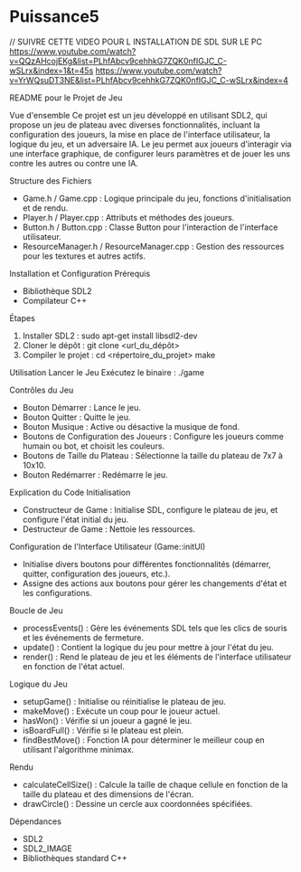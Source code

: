 # Puissance5

// SUIVRE CETTE VIDEO POUR L INSTALLATION DE SDL SUR LE PC https://www.youtube.com/watch?v=QQzAHcojEKg&list=PLhfAbcv9cehhkG7ZQK0nfIGJC_C-wSLrx&index=1&t=45s
                                                           https://www.youtube.com/watch?v=YrWQsuDT3NE&list=PLhfAbcv9cehhkG7ZQK0nfIGJC_C-wSLrx&index=4

README pour le Projet de Jeu

Vue d'ensemble
Ce projet est un jeu développé en utilisant SDL2, qui propose un jeu de plateau avec diverses fonctionnalités, incluant la configuration des joueurs, la mise en place de l'interface utilisateur, la logique du jeu, et un adversaire IA. Le jeu permet aux joueurs d'interagir via une interface graphique, de configurer leurs paramètres et de jouer les uns contre les autres ou contre une IA.

Structure des Fichiers
- Game.h / Game.cpp : Logique principale du jeu, fonctions d'initialisation et de rendu.
- Player.h / Player.cpp : Attributs et méthodes des joueurs.
- Button.h / Button.cpp : Classe Button pour l'interaction de l'interface utilisateur.
- ResourceManager.h / ResourceManager.cpp : Gestion des ressources pour les textures et autres actifs.

Installation et Configuration
Prérequis
- Bibliothèque SDL2
- Compilateur C++

Étapes
1. Installer SDL2 :
   sudo apt-get install libsdl2-dev
2. Cloner le dépôt :
   git clone <url_du_dépôt>
3. Compiler le projet :
   cd <répertoire_du_projet>
   make

Utilisation
Lancer le Jeu
Exécutez le binaire :
./game

Contrôles du Jeu
- Bouton Démarrer : Lance le jeu.
- Bouton Quitter : Quitte le jeu.
- Bouton Musique : Active ou désactive la musique de fond.
- Boutons de Configuration des Joueurs : Configure les joueurs comme humain ou bot, et choisit les couleurs.
- Boutons de Taille du Plateau : Sélectionne la taille du plateau de 7x7 à 10x10.
- Bouton Redémarrer : Redémarre le jeu.

Explication du Code
Initialisation
- Constructeur de Game : Initialise SDL, configure le plateau de jeu, et configure l'état initial du jeu.
- Destructeur de Game : Nettoie les ressources.

Configuration de l'Interface Utilisateur (Game::initUI)
- Initialise divers boutons pour différentes fonctionnalités (démarrer, quitter, configuration des joueurs, etc.).
- Assigne des actions aux boutons pour gérer les changements d'état et les configurations.

Boucle de Jeu
- processEvents() : Gère les événements SDL tels que les clics de souris et les événements de fermeture.
- update() : Contient la logique du jeu pour mettre à jour l'état du jeu.
- render() : Rend le plateau de jeu et les éléments de l'interface utilisateur en fonction de l'état actuel.

Logique du Jeu
- setupGame() : Initialise ou réinitialise le plateau de jeu.
- makeMove() : Exécute un coup pour le joueur actuel.
- hasWon() : Vérifie si un joueur a gagné le jeu.
- isBoardFull() : Vérifie si le plateau est plein.
- findBestMove() : Fonction IA pour déterminer le meilleur coup en utilisant l'algorithme minimax.

Rendu
- calculateCellSize() : Calcule la taille de chaque cellule en fonction de la taille du plateau et des dimensions de l'écran.
- drawCircle() : Dessine un cercle aux coordonnées spécifiées.

Dépendances
- SDL2
- SDL2_IMAGE
- Bibliothèques standard C++


